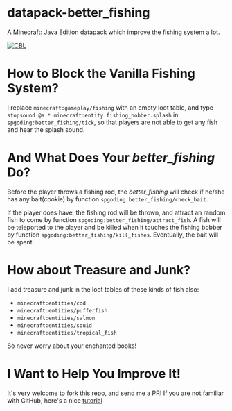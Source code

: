 # datapack-better_fishing
A Minecraft: Java Edition datapack which improve the fishing system a lot.

[![CBL](http://ww2.sinaimg.cn/large/006b6BKsjw1f35uq9sgn9g30b408ce82.gif)](url=http://www.mcbbs.net/thread-302146-1-1.html)

# How to Block the Vanilla Fishing System?
I replace `minecraft:gameplay/fishing` with an empty loot table, and type `stopsound @a * minecraft:entity.fishing_bobber.splash` in `spgoding:better_fishing/tick`, so that players are not able to get any fish and hear the splash sound.

# And What Does Your _better\_fishing_ Do?
Before the player throws a fishing rod, the _better\_fishing_ will check if he/she has any bait(cookie) by function `spgoding:better_fishing/check_bait`.

If the player does have, the fishing rod will be thrown, and attract an random fish to come by function `spgoding:better_fishing/attract_fish`. A fish will be teleported to the player and be killed when it touches the fishing bobber by function `spgoding:better_fishing/kill_fishes`. Eventually, the bait will be spent.

# How about Treasure and Junk?
I add treasure and junk in the loot tables of these kinds of fish also:

- `minecraft:entities/cod`
- `minecraft:entities/pufferfish`
- `minecraft:entities/salmon`
- `minecraft:entities/squid`
- `minecraft:entities/tropical_fish`

So never worry about your enchanted books!

# I Want to Help You Improve It!
It's very welcome to fork this repo, and send me a PR! If you are not familiar with GitHub, here's a nice [tutorial](https://akrabat.com/the-beginners-guide-to-contributing-to-a-github-project/)